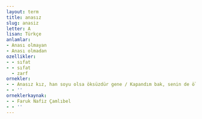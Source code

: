 ```yaml
---
layout: term
title: anasız
slug: anasiz
letter: A
lisan: Türkçe
anlamlar:
- Anası olmayan
- Anası olmadan
ozellikler:
- - sıfat
- - sıfat
  - zarf
ornekler:
- - Anasız kız, han soyu olsa öksüzdür gene / Kapandım bak, senin de ölmeden cenazene
- - ''
orneklerkaynak:
- - Faruk Nafiz Çamlıbel
- - ''
---
```

